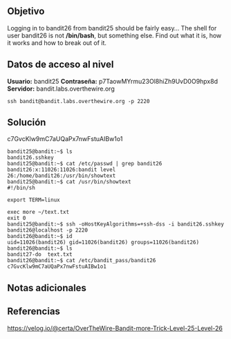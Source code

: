 ## Objetivo
Logging in to bandit26 from bandit25 should be fairly easy… The shell for user bandit26 is not **/bin/bash**, but something else. Find out what it is, how it works and how to break out of it.
## Datos de acceso al nivel
**Usuario:** bandit25
**Contraseña:** p7TaowMYrmu23Ol8hiZh9UvD0O9hpx8d
**Servidor:** bandit.labs.overthewire.org
```
ssh bandit@bandit.labs.overthewire.org -p 2220
```
## Solución
c7GvcKlw9mC7aUQaPx7nwFstuAIBw1o1

```
bandit25@bandit:~$ ls
bandit26.sshkey
bandit25@bandit:~$ cat /etc/passwd | grep bandit26
bandit26:x:11026:11026:bandit level 26:/home/bandit26:/usr/bin/showtext
bandit25@bandit:~$ cat /usr/bin/showtext
#!/bin/sh

export TERM=linux

exec more ~/text.txt
exit 0
bandit25@bandit:~$ ssh -oHostKeyAlgorithms=+ssh-dss -i bandit26.sshkey bandit26@localhost -p 2220
bandit26@bandit:~$ id
uid=11026(bandit26) gid=11026(bandit26) groups=11026(bandit26)
bandit26@bandit:~$ ls
bandit27-do  text.txt
bandit26@bandit:~$ cat /etc/bandit_pass/bandit26
c7GvcKlw9mC7aUQaPx7nwFstuAIBw1o1
```
## Notas adicionales
## Referencias
https://velog.io/@certa/OverTheWire-Bandit-more-Trick-Level-25-Level-26